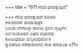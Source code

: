 +++
title = "071 ಗೆಲಿದ ಧನವಕ್ಕುವುದೆ"

+++
ಗೆಲಿದ ಧನವಕ್ಕುವುದೆ ಸೋತವ  
ರಳುಕಿದವರೇ ಪಾಂಡುಪುತ್ರರ  
ಬಲುಹ ಬೆಸಗೊಳ್ಳಾ ತದೀಯ ಶ್ರವಣ ದೃಷ್ಟಿಗಳ  
ಎಲೆ ಸುಯೋಧನ ವಿಷದ ಮಧುರವು  
ಕೊಲುವುದೋ ಮನ್ನಿಸುವುದೋ ಕ  
ಕ್ಕುಲಿತೆಗಿದು ಕಡೆಹಾರವಾಗಲಿ ಸಾಕು ತೆಗೆಯೆಂದ     ॥71॥